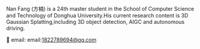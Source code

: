 Nan Fang (方楠) is a 24th master student in the School of Computer Science and Technology of Donghua University.His current research content is 3D Gaussian Splatting,including 3D object detection, AIGC and autonomous driving.

📨 email: email:1822789694@qq.com